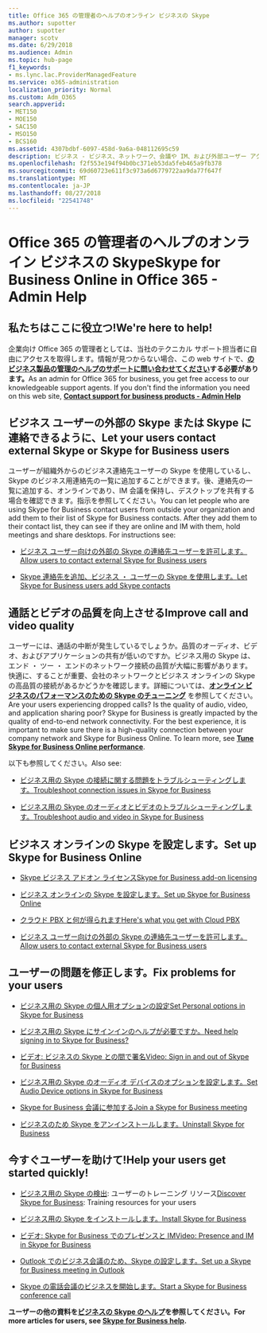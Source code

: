 ```yaml
---
title: Office 365 の管理者のヘルプのオンライン ビジネスの Skype
ms.author: supotter
author: supotter
manager: scotv
ms.date: 6/29/2018
ms.audience: Admin
ms.topic: hub-page
f1_keywords:
- ms.lync.lac.ProviderManagedFeature
ms.service: o365-administration
localization_priority: Normal
ms.custom: Adm_O365
search.appverid:
- MET150
- MOE150
- SAC150
- MSO150
- BCS160
ms.assetid: 4307bdbf-6097-458d-9a6a-048112695c59
description: ビジネス - ビジネス、ネットワーク、会議や IM、および外部ユーザー アクセス用の Skype のセットアップの Skype については、管理者を取得します。設定を構成し、トラブルシューティングについては、利用状況レポートを表示します。
ms.openlocfilehash: f2f553e194f94b0bc371eb53da5feb465a9fb378
ms.sourcegitcommit: 69d60723e611f3c973a6d6779722aa9da77f647f
ms.translationtype: MT
ms.contentlocale: ja-JP
ms.lasthandoff: 08/27/2018
ms.locfileid: "22541748"
---
```

# <a name="skype-for-business-online-in-office-365---admin-help"></a><span data-ttu-id="36e65-104">Office 365 の管理者のヘルプのオンライン ビジネスの Skype</span><span class="sxs-lookup"><span data-stu-id="36e65-104">Skype for Business Online in Office 365 - Admin Help</span></span>

## <a name="were-here-to-help"></a><span data-ttu-id="36e65-105">私たちはここに役立つ!</span><span class="sxs-lookup"><span data-stu-id="36e65-105">We're here to help!</span></span>

<span data-ttu-id="36e65-p102">企業向け Office 365 の管理者としては、当社のテクニカル サポート担当者に自由にアクセスを取得します。情報が見つからない場合、この web サイトで、**[のビジネス製品の管理のヘルプのサポートに問い合わせてください](https://support.office.com/article/32a17ca7-6fa0-4870-8a8d-e25ba4ccfd4b)する必要があります。**</span><span class="sxs-lookup"><span data-stu-id="36e65-p102">As an admin for Office 365 for business, you get free access to our knowledgeable support agents. If you don't find the information you need on this web site, **[Contact support for business products - Admin Help](https://support.office.com/article/32a17ca7-6fa0-4870-8a8d-e25ba4ccfd4b)**</span></span>
  
## <a name="let-your-users-contact-external-skype-or-skype-for-business-users"></a><span data-ttu-id="36e65-108">ビジネス ユーザーの外部の Skype または Skype に連絡できるように、</span><span class="sxs-lookup"><span data-stu-id="36e65-108">Let your users contact external Skype or Skype for Business users</span></span>

<span data-ttu-id="36e65-p103">ユーザーが組織外からのビジネス連絡先ユーザーの Skype を使用しているし、Skype のビジネス用連絡先の一覧に追加することができます。後、連絡先の一覧に追加する、オンラインであり、IM 会議を保持し、デスクトップを共有する場合を確認できます。指示を参照してください。</span><span class="sxs-lookup"><span data-stu-id="36e65-p103">You can let people who are using Skype for Business contact users from outside your organization and add them to their list of Skype for Business contacts. After they add them to their contact list, they can see if they are online and IM with them, hold meetings and share desktops. For instructions see:</span></span>
  
- [<span data-ttu-id="36e65-112">ビジネス ユーザー向けの外部の Skype の連絡先ユーザーを許可します。</span><span class="sxs-lookup"><span data-stu-id="36e65-112">Allow users to contact external Skype for Business users</span></span>](https://support.office.com/article/b414873a-0059-4cd5-aea1-e5d0857dbc94)
    
- [<span data-ttu-id="36e65-113">Skype 連絡先を追加、ビジネス ・ ユーザーの Skype を使用します。</span><span class="sxs-lookup"><span data-stu-id="36e65-113">Let Skype for Business users add Skype contacts</span></span>](https://support.office.com/article/08666236-1894-42ae-8846-e49232bbc460)
    
## <a name="improve-call-and-video-quality"></a><span data-ttu-id="36e65-114">通話とビデオの品質を向上させる</span><span class="sxs-lookup"><span data-stu-id="36e65-114">Improve call and video quality</span></span>

<span data-ttu-id="36e65-p104">ユーザーには、通話の中断が発生しているでしょうか。品質のオーディオ、ビデオ、およびアプリケーションの共有が低いのですか。ビジネス用の Skype は、エンド ・ ツー ・ エンドのネットワーク接続の品質が大幅に影響があります。快適に、することが重要、会社のネットワークとビジネス オンラインの Skype の高品質の接続があるかどうかを確認します。詳細については、**[オンライン ビジネスのパフォーマンスのための Skype のチューニング](tune-skype-for-business-online-performance.md)** を参照してください。</span><span class="sxs-lookup"><span data-stu-id="36e65-p104">Are your users experiencing dropped calls? Is the quality of audio, video, and application sharing poor? Skype for Business is greatly impacted by the quality of end-to-end network connectivity. For the best experience, it is important to make sure there is a high-quality connection between your company network and Skype for Business Online. To learn more, see **[Tune Skype for Business Online performance](tune-skype-for-business-online-performance.md)**.</span></span> 
  
<span data-ttu-id="36e65-120">以下も参照してください。</span><span class="sxs-lookup"><span data-stu-id="36e65-120">Also see:</span></span>
  
- [<span data-ttu-id="36e65-121">ビジネス用の Skype の接続に関する問題をトラブルシューティングします。</span><span class="sxs-lookup"><span data-stu-id="36e65-121">Troubleshoot connection issues in Skype for Business</span></span>](https://support.office.com/article/ca302828-783f-425c-bbe2-356348583771)
    
- [<span data-ttu-id="36e65-122">ビジネス用の Skype のオーディオとビデオのトラブルシューティングします。</span><span class="sxs-lookup"><span data-stu-id="36e65-122">Troubleshoot audio and video in Skype for Business</span></span>](https://support.office.com/article/62777bc6-c52b-47ae-84ba-a8905c3b71dc)
    
## <a name="set-up-skype-for-business-online"></a><span data-ttu-id="36e65-123">ビジネス オンラインの Skype を設定します。</span><span class="sxs-lookup"><span data-stu-id="36e65-123">Set up Skype for Business Online</span></span>

- [<span data-ttu-id="36e65-124">Skype ビジネス アドオン ライセンス</span><span class="sxs-lookup"><span data-stu-id="36e65-124">Skype for Business add-on licensing</span></span>](https://support.office.com/article/3ed752b1-5983-43f9-bcfd-760619ab40a7)
    
- [<span data-ttu-id="36e65-125">ビジネス オンラインの Skype を設定します。</span><span class="sxs-lookup"><span data-stu-id="36e65-125">Set up Skype for Business Online</span></span>](https://support.office.com/article/40296968-e779-4259-980b-c2de1c044c6e)
    
- [<span data-ttu-id="36e65-126">クラウド PBX と何が得られます</span><span class="sxs-lookup"><span data-stu-id="36e65-126">Here's what you get with Cloud PBX</span></span>](https://support.office.com/article/bc9756d1-8a2f-42c4-98f6-afb17c29231c)
    
- [<span data-ttu-id="36e65-127">ビジネス ユーザー向けの外部の Skype の連絡先ユーザーを許可します。</span><span class="sxs-lookup"><span data-stu-id="36e65-127">Allow users to contact external Skype for Business users</span></span>](https://support.office.com/article/b414873a-0059-4cd5-aea1-e5d0857dbc94)
    
## <a name="fix-problems-for-your-users"></a><span data-ttu-id="36e65-128">ユーザーの問題を修正します。</span><span class="sxs-lookup"><span data-stu-id="36e65-128">Fix problems for your users</span></span>

- [<span data-ttu-id="36e65-129">ビジネス用の Skype の個人用オプションの設定</span><span class="sxs-lookup"><span data-stu-id="36e65-129">Set Personal options in Skype for Business</span></span>](https://support.office.com/article/68bacc31-71d3-44c3-a4d4-64da78c447aa#bkmk-stop-automatic-startup)
    
- [<span data-ttu-id="36e65-130">ビジネス用の Skype にサインインのヘルプが必要ですか。</span><span class="sxs-lookup"><span data-stu-id="36e65-130">Need help signing in to Skype for Business?</span></span>](https://support.office.com/article/448b8ea7-5b33-444a-afd4-175fc9930d05)
    
- [<span data-ttu-id="36e65-131">ビデオ: ビジネスの Skype との間で署名</span><span class="sxs-lookup"><span data-stu-id="36e65-131">Video: Sign in and out of Skype for Business</span></span>](https://support.office.com/article/8abed4b3-ac48-493e-9d76-0e10140e9451)
    
- [<span data-ttu-id="36e65-132">ビジネス用の Skype のオーディオ デバイスのオプションを設定します。</span><span class="sxs-lookup"><span data-stu-id="36e65-132">Set Audio Device options in Skype for Business</span></span>](https://support.office.com/article/2533d929-9814-4349-8ae4-fca29246e2ff)
    
- [<span data-ttu-id="36e65-133">Skype for Business 会議に参加する</span><span class="sxs-lookup"><span data-stu-id="36e65-133">Join a Skype for Business meeting</span></span>](https://support.office.com/article/3862be6d-758a-4064-a016-67c0febf3cd5)
    
- [<span data-ttu-id="36e65-134">ビジネスのため Skype をアンインストールします。</span><span class="sxs-lookup"><span data-stu-id="36e65-134">Uninstall Skype for Business</span></span>](https://support.office.com/article/28C4A036-7F22-406C-B7F4-87894CBAF902)
    
## <a name="help-your-users-get-started-quickly"></a><span data-ttu-id="36e65-135">今すぐユーザーを助けて!</span><span class="sxs-lookup"><span data-stu-id="36e65-135">Help your users get started quickly!</span></span>

- <span data-ttu-id="36e65-136">[ビジネス用の Skype の検出](https://support.office.com/article/8a3491a3-c095-4718-80cf-cbbe4afe4eba): ユーザーのトレーニング リソース</span><span class="sxs-lookup"><span data-stu-id="36e65-136">[Discover Skype for Business](https://support.office.com/article/8a3491a3-c095-4718-80cf-cbbe4afe4eba): Training resources for your users</span></span> 
    
- [<span data-ttu-id="36e65-137">ビジネス用の Skype をインストールします。</span><span class="sxs-lookup"><span data-stu-id="36e65-137">Install Skype for Business</span></span>](https://support.office.com/article/8a0d4da8-9d58-44f9-9759-5c8f340cb3fb)
    
- [<span data-ttu-id="36e65-138">ビデオ: Skype for Business でのプレゼンスと IM</span><span class="sxs-lookup"><span data-stu-id="36e65-138">Video: Presence and IM in Skype for Business</span></span>](https://support.office.com/article/c873b869-4ce0-4375-9bea-5de150eaf081)
    
- [<span data-ttu-id="36e65-139">Outlook でのビジネス会議のため、Skype の設定します。</span><span class="sxs-lookup"><span data-stu-id="36e65-139">Set up a Skype for Business meeting in Outlook</span></span>](https://support.office.com/article/b8305620-d16e-4667-989d-4a977aad6556)
    
- [<span data-ttu-id="36e65-140">Skype の電話会議のビジネスを開始します。</span><span class="sxs-lookup"><span data-stu-id="36e65-140">Start a Skype for Business conference call</span></span>](https://support.office.com/article/8dc8ac52-91ac-4db9-8672-11551fdaf997)
    
 <span data-ttu-id="36e65-141">**ユーザーの他の資料を[ビジネスの Skype のヘルプ](https://support.office.com/article/4fbe07ce-6b15-4a06-bcf0-baea57890410)を参照してください。**</span><span class="sxs-lookup"><span data-stu-id="36e65-141">**For more articles for users, see [Skype for Business help](https://support.office.com/article/4fbe07ce-6b15-4a06-bcf0-baea57890410).**</span></span>
  

